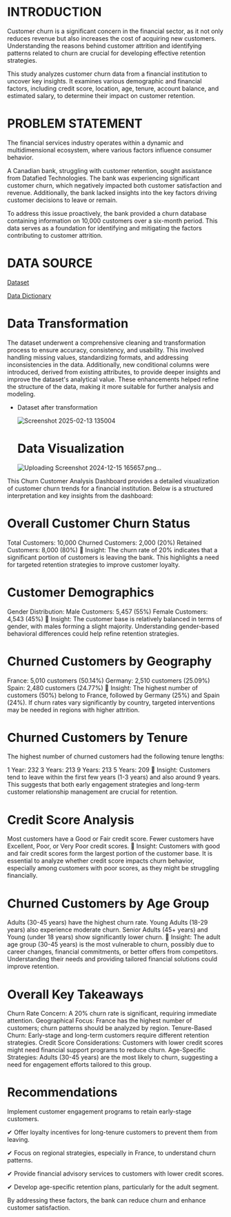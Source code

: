 # INTRODUCTION
Customer churn is a significant concern in the financial sector, as it not only reduces revenue but also increases the cost of acquiring new customers. Understanding the reasons behind customer attrition and identifying patterns related to churn are crucial for developing effective retention strategies.

This study analyzes customer churn data from a financial institution to uncover key insights. It examines various demographic and financial factors, including credit score, location, age, tenure, account balance, and estimated salary, to determine their impact on customer retention.

# PROBLEM STATEMENT
The financial services industry operates within a dynamic and multidimensional ecosystem, where various factors influence consumer behavior.

A Canadian bank, struggling with customer retention, sought assistance from Datafied Technologies. The bank was experiencing significant customer churn, which negatively impacted both customer satisfaction and revenue. Additionally, the bank lacked insights into the key factors driving customer decisions to leave or remain.

To address this issue proactively, the bank provided a churn database containing information on 10,000 customers over a six-month period. This data serves as a foundation for identifying and mitigating the factors contributing to customer attrition.

# DATA SOURCE
[Dataset](https://docs.google.com/spreadsheets/d/1uaklnnc7yeQFgHBR4cP9w91QJcUypdRZWud-MMk8FQM/edit?usp=sharing)

[Data Dictionary](https://docs.google.com/document/d/1LujgftXUBdd7fEscYFml0meJq6xdREsph_pw--PRMeU/edit?usp=sharing)

# Data Transformation 
The dataset underwent a comprehensive cleaning and transformation process to ensure accuracy, consistency, and usability. This involved handling missing values, standardizing formats, and addressing inconsistencies in the data. Additionally, new conditional columns were introduced, derived from existing attributes, to provide deeper insights and improve the dataset's analytical value. These enhancements helped refine the structure of the data, making it more suitable for further analysis and modeling.

- Dataset after transformation

  ![Screenshot 2025-02-13 135004](https://github.com/user-attachments/assets/87a563ad-ca3d-4190-90fa-1570db4bd284)


  # Data Visualization

  ![Uploading Screenshot 2024-12-15 165657.png…]()

This Churn Customer Analysis Dashboard provides a detailed visualization of customer churn trends for a financial institution. Below is a structured interpretation and key insights from the dashboard:

# Overall Customer Churn Status
Total Customers: 10,000
Churned Customers: 2,000 (20%)
Retained Customers: 8,000 (80%)
🔹 Insight:
The churn rate of 20% indicates that a significant portion of customers is leaving the bank. This highlights a need for targeted retention strategies to improve customer loyalty.

# Customer Demographics
Gender Distribution:
Male Customers: 5,457 (55%)
Female Customers: 4,543 (45%)
🔹 Insight:
The customer base is relatively balanced in terms of gender, with males forming a slight majority. Understanding gender-based behavioral differences could help refine retention strategies.

# Churned Customers by Geography
France: 5,010 customers (50.14%)
Germany: 2,510 customers (25.09%)
Spain: 2,480 customers (24.77%)
🔹 Insight:
The highest number of customers (50%) belong to France, followed by Germany (25%) and Spain (24%). If churn rates vary significantly by country, targeted interventions may be needed in regions with higher attrition.

# Churned Customers by Tenure
The highest number of churned customers had the following tenure lengths:

1 Year: 232
3 Years: 213
9 Years: 213
5 Years: 209
🔹 Insight:
Customers tend to leave within the first few years (1-3 years) and also around 9 years. This suggests that both early engagement strategies and long-term customer relationship management are crucial for retention.

# Credit Score Analysis
Most customers have a Good or Fair credit score.
Fewer customers have Excellent, Poor, or Very Poor credit scores.
🔹 Insight:
Customers with good and fair credit scores form the largest portion of the customer base. It is essential to analyze whether credit score impacts churn behavior, especially among customers with poor scores, as they might be struggling financially.

# Churned Customers by Age Group
Adults (30-45 years) have the highest churn rate.
Young Adults (18-29 years) also experience moderate churn.
Senior Adults (45+ years) and Young (under 18 years) show significantly lower churn.
🔹 Insight:
The adult age group (30-45 years) is the most vulnerable to churn, possibly due to career changes, financial commitments, or better offers from competitors. Understanding their needs and providing tailored financial solutions could improve retention.

# Overall Key Takeaways
Churn Rate Concern: A 20% churn rate is significant, requiring immediate attention.
Geographical Focus: France has the highest number of customers; churn patterns should be analyzed by region.
Tenure-Based Churn: Early-stage and long-term customers require different retention strategies.
Credit Score Considerations: Customers with lower credit scores might need financial support programs to reduce churn.
Age-Specific Strategies: Adults (30-45 years) are the most likely to churn, suggesting a need for engagement efforts tailored to this group.

# Recommendations

 Implement customer engagement programs to retain early-stage customers.

✔ Offer loyalty incentives for long-tenure customers to prevent them from leaving.

✔ Focus on regional strategies, especially in France, to understand churn patterns.

✔ Provide financial advisory services to customers with lower credit scores.

✔ Develop age-specific retention plans, particularly for the adult segment.

By addressing these factors, the bank can reduce churn and enhance customer satisfaction.










